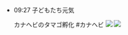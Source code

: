 
- 09:27 
	子どもたち元気
	
	カナヘビのタマゴ孵化
	#カナヘビ
	![](Pasted%20Image%2020240821092653.jpeg) ![](Pasted%20Image%2020240821092656.jpeg) 